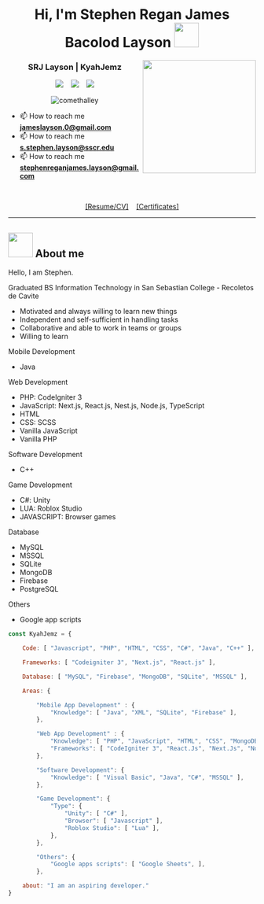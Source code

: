 
##
<h1 align="center"> Hi, I'm Stephen Regan James Bacolod Layson <img src="https://media.giphy.com/media/pr1dbVONbGeVvSiECh/giphy.gif" width="50"></h1>

<img align='right' src="https://media.giphy.com/media/jdPMeyv9rn0hZHh8n9/giphy.gif" width="230">

<h3 align="center" > SRJ Layson | KyahJemz</h3>

<p align="center">
	<a href="https://www.facebook.com/kyahjemz/"><img src="https://img.shields.io/badge/Facebook-%231877F2.svg?style=flat-square&logo=Facebook&logoColor=white"></img></a>
	&nbsp&nbsp
	<a href="https://www.linkedin.com/in/kyahjemz/"> <img src="https://img.shields.io/badge/linkedin-%230077B5.svg?style=flat-squar&logo=linkedin&logoColor=white"></img></a>
	&nbsp&nbsp
	<a href="mailto:jameslayson.0@gmail.com"><img src="https://img.shields.io/badge/Gmail-D14836?style=flat-square&logo=gmail&logoColor=white"></img></a>
</p>

<p align="center"> 
	<img src="https://komarev.com/ghpvc/?username=KyahJemz&label=Profile%20views&color=0e75b6&style=flat" alt="comethalley" />
</p>

- 📫  How to reach me **jameslayson.0@gmail.com**
- 📫  How to reach me **s.stephen.layson@sscr.edu**
- 📫  How to reach me **stephenreganjames.layson@gmail.com**

<br>

<p align="center">
	<a href="https://github.com/KyahJemz/KyahJemz/blob/main/SRJLayson-CV.pdf">[Resume/CV]</a>
	&nbsp&nbsp
	<a href="https://github.com/KyahJemz/KyahJemz/blob/main/SRJLayson-CV.pdf">[Certificates]</a>
</p>
  
---
## <img src="https://media.giphy.com/media/60WcGA7PcpqB53IxNf/giphy.gif" width="50"> About me


Hello, I am Stephen.

Graduated BS Information Technology in San Sebastian College - Recoletos de Cavite

- Motivated and always willing to learn new things
- Independent and self-sufficient in handling tasks
- Collaborative and able to work in teams or groups
- Willing to learn

Mobile Development 
- Java

Web Development 
- PHP: CodeIgniter 3
- JavaScript: Next.js, React.js, Nest.js, Node.js, TypeScript
- HTML
- CSS: SCSS
- Vanilla JavaScript
- Vanilla PHP

Software Development
- C++

Game Development
- C#: Unity
- LUA: Roblox Studio
- JAVASCRIPT: Browser games

Database 
- MySQL
- MSSQL
- SQLite
- MongoDB
- Firebase
- PostgreSQL

Others 
- Google app scripts
  
```javascript
const KyahJemz = {

	Code: [ "Javascript", "PHP", "HTML", "CSS", "C#", "Java", "C++" ],

	Frameworks: [ "Codeigniter 3", "Next.js", "React.js" ],

	Database: [ "MySQL", "Firebase", "MongoDB", "SQLite", "MSSQL" ],

	Areas: {

		"Mobile App Development" : {
			"Knowledge": [ "Java", "XML", "SQLite", "Firebase" ],
		},

		"Web App Development" : {
			"Knowledge": [ "PHP", "JavaScript", "HTML", "CSS", "MongoDB", "MySQL" ],
			"Frameworks": [ "CodeIgniter 3", "React.Js", "Next.Js", "Node.Js", "Laravel"]
		},

		"Software Development": {
			"Knowledge": [ "Visual Basic", "Java", "C#", "MSSQL" ],  
		},

		"Game Development": {
			"Type": {
				"Unity": [ "C#" ],
				"Browser": [ "Javascript" ],
				"Roblox Studio": [ "Lua" ],
			},  
		},

		"Others": {
			"Google apps scripts": [ "Google Sheets", ],
		},

	about: "I am an aspiring developer."
}

```
